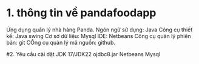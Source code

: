 # 1. thông tin về pandafoodapp
Ứng dụng quản lý nhà hàng Panda.
Ngôn ngữ sử dụng: Java 
Công cụ thiết kế: Java swing
Cơ sở dữ liệu: Mysql
IDE: Netbeans
Công cụ quản lý phiên bản: git
CÔng cụ quản lý mã nguồn: github.

#2. Yêu cầu cài dặt
JDK 17/JDK22
ojdbc8.jar
Netbeans
Mysql
